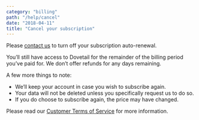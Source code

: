 ```yaml
---
category: "billing"
path: "/help/cancel"
date: "2018-04-11"
title: "Cancel your subscription"
---
```


Please [contact us](mailto:hello@dovetailapp.com) to turn off your subscription auto-renewal.

You’ll still have access to Dovetail for the remainder of the billing period you’ve paid for. We don’t offer refunds for any days remaining.

A few more things to note:

* We’ll keep your account in case you wish to subscribe again.
* Your data will not be deleted unless you specifically request us to do so.
* If you do choose to subscribe again, the price may have changed.

Please read our [Customer Terms of Service](/legal/customer-terms) for more information.
